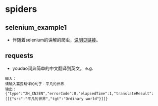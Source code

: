 # spiders
## selenium_example1
+ 伴随着selenium的讲解的爬虫，[说明见链接](https://www.applysquare.com/zs-cn/team:jA5eR3NRAA/prj:oS4zWh4CYx/datum/view?id=ugc%3Apw2AaPRs6W)。

## requests
+ youdao词典简单的中文翻译到英文。
e.g.
```
输入：
请输入需要翻译的句子：平凡的世界
输出：
{"type":"ZH_CN2EN","errorCode":0,"elapsedTime":1,"translateResult":[[{"src":"平凡的世界","tgt":"Ordinary world"}]]}
```

